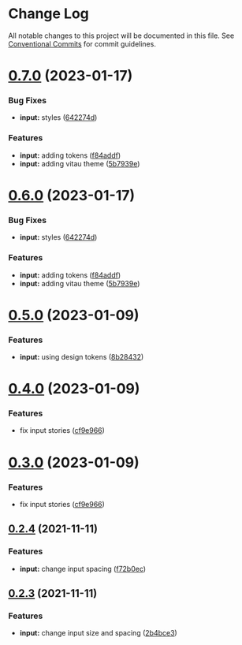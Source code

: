 # Change Log

All notable changes to this project will be documented in this file.
See [Conventional Commits](https://conventionalcommits.org) for commit guidelines.

# [0.7.0](https://github.com/VitauMX/vita-ui/compare/@vitau/input@0.5.0...@vitau/input@0.7.0) (2023-01-17)


### Bug Fixes

* **input:** styles ([642274d](https://github.com/VitauMX/vita-ui/commit/642274d394877d31d7784faf0e5584362810fd8e))


### Features

* **input:** adding tokens ([f84addf](https://github.com/VitauMX/vita-ui/commit/f84addf7bdc9395319ea820e8ebc7739418376f1))
* **input:** adding vitau theme ([5b7939e](https://github.com/VitauMX/vita-ui/commit/5b7939edaae5e7d8e89a73e3d318c72a21c6c7ca))





# [0.6.0](https://github.com/VitauMX/vita-ui/compare/@vitau/input@0.5.0...@vitau/input@0.6.0) (2023-01-17)


### Bug Fixes

* **input:** styles ([642274d](https://github.com/VitauMX/vita-ui/commit/642274d394877d31d7784faf0e5584362810fd8e))


### Features

* **input:** adding tokens ([f84addf](https://github.com/VitauMX/vita-ui/commit/f84addf7bdc9395319ea820e8ebc7739418376f1))
* **input:** adding vitau theme ([5b7939e](https://github.com/VitauMX/vita-ui/commit/5b7939edaae5e7d8e89a73e3d318c72a21c6c7ca))





# [0.5.0](https://github.com/VitauMX/vita-ui/compare/@vitau/input@0.4.0...@vitau/input@0.5.0) (2023-01-09)


### Features

* **input:** using design tokens ([8b28432](https://github.com/VitauMX/vita-ui/commit/8b28432ab3363e33ff43cf3065df9d13c47e0f36))





# [0.4.0](https://github.com/VitauMX/vita-ui/compare/@vitau/input@0.2.4...@vitau/input@0.4.0) (2023-01-09)


### Features

* fix input stories ([cf9e966](https://github.com/VitauMX/vita-ui/commit/cf9e966e93dc97b6140e6c9d14935ea2a33ebb4e))





# [0.3.0](https://github.com/VitauMX/vita-ui/compare/@vitau/input@0.2.4...@vitau/input@0.3.0) (2023-01-09)


### Features

* fix input stories ([cf9e966](https://github.com/VitauMX/vita-ui/commit/cf9e966e93dc97b6140e6c9d14935ea2a33ebb4e))





## [0.2.4](https://github.com/VitauMX/vita-ui/compare/@vitau/input@0.2.3...@vitau/input@0.2.4) (2021-11-11)


### Features

* **input:** change input spacing ([f72b0ec](https://github.com/VitauMX/vita-ui/commit/f72b0eced84eb613d0de946d96083a7402add948))





## [0.2.3](https://github.com/VitauMX/vita-ui/compare/@vitau/input@0.2.2...@vitau/input@0.2.3) (2021-11-11)


### Features

* **input:** change input size and spacing ([2b4bce3](https://github.com/VitauMX/vita-ui/commit/2b4bce3ba8cd80393c8218c44674a383dab1863f))
